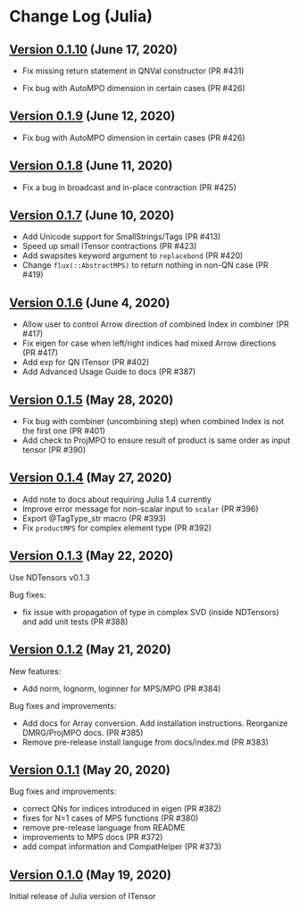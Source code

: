 # Change Log (Julia)

<a name="v0.1.10"></a>
## [Version 0.1.10](https://github.com/ITensor/ITensors.jl/tree/v0.1.10) (June 17, 2020) 

* Fix missing return statement in QNVal constructor (PR #431)

* Fix bug with AutoMPO dimension in certain cases (PR #426)

<a name="v0.1.9"></a>
## [Version 0.1.9](https://github.com/ITensor/ITensors.jl/tree/v0.1.9) (June 12, 2020) 

* Fix bug with AutoMPO dimension in certain cases (PR #426)


<a name="v0.1.8"></a>
## [Version 0.1.8](https://github.com/ITensor/ITensors.jl/tree/v0.1.8) (June 11, 2020) 

* Fix a bug in broadcast and in-place contraction (PR #425)

<a name="v0.1.7"></a>
## [Version 0.1.7](https://github.com/ITensor/ITensors.jl/tree/v0.1.7) (June 10, 2020) 

* Add Unicode support for SmallStrings/Tags (PR #413)
* Speed up small ITensor contractions (PR #423)
* Add swapsites keyword argument to `replacebond` (PR #420)
* Change `flux(::AbstractMPS)` to return nothing in non-QN case (PR #419)


<a name="v0.1.6"></a>
## [Version 0.1.6](https://github.com/ITensor/ITensors.jl/tree/v0.1.6) (June 4, 2020) 

* Allow user to control Arrow direction of combined Index in combiner (PR #417)
* Fix eigen for case when left/right indices had mixed Arrow directions (PR #417)
* Add exp for QN ITensor (PR #402)
* Add Advanced Usage Guide to docs (PR #387)

<a name="v0.1.5"></a>
## [Version 0.1.5](https://github.com/ITensor/ITensors.jl/tree/v0.1.5) (May 28, 2020) 


- Fix bug with combiner (uncombining step) when combined Index is not the first one (PR #401)
- Add check to ProjMPO to ensure result of product is same order as input tensor (PR #390)

<a name="v0.1.4"></a>
## [Version 0.1.4](https://github.com/ITensor/ITensors.jl/tree/v0.1.4) (May 27, 2020) 

* Add note to docs about requiring Julia 1.4 currently
* Improve error message for non-scalar input to `scalar` (PR #396)
* Export @TagType_str macro (PR #393)
* Fix `productMPS` for complex element type (PR #392)

<a name="v0.1.3"></a>
## [Version 0.1.3](https://github.com/ITensor/ITensors.jl/tree/v0.1.3) (May 22, 2020) 

Use NDTensors v0.1.3

Bug fixes:
- fix issue with propagation of type in complex SVD (inside NDTensors) and add unit tests (PR #388)


<a name="v0.1.2"></a>
## [Version 0.1.2](https://github.com/ITensor/ITensors.jl/tree/v0.1.2) (May 21, 2020) ##

New features:
- Add norm, lognorm, loginner for MPS/MPO (PR #384)

Bug fixes and improvements:
- Add docs for Array conversion. Add installation instructions. Reorganize DMRG/ProjMPO docs. (PR #385)
- Remove pre-release install languge from docs/index.md (PR #383)

<a name="v0.1.1"></a>
## [Version 0.1.1](https://github.com/ITensor/ITensors.jl/tree/v0.1.1) (May 20, 2020) ##

Bug fixes and improvements:
- correct QNs for indices introduced in eigen (PR #382)
- fixes for N=1 cases of MPS functions (PR #380)
- remove pre-release language from README 
- improvements to MPS docs (PR #372)
- add compat information and CompatHelper (PR #373)
 
<a name="v0.1.0"></a>
## [Version 0.1.0](https://github.com/ITensor/ITensors.jl/tree/v0.1.0) (May 19, 2020) ##

Initial release of Julia version of ITensor

